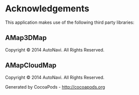 # Acknowledgements
This application makes use of the following third party libraries:

## AMap3DMap

Copyright © 2014 AutoNavi. All Rights Reserved.


## AMapCloudMap

Copyright © 2014 AutoNavi. All Rights Reserved.

Generated by CocoaPods - http://cocoapods.org
